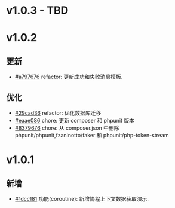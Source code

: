 # v1.0.3 - TBD

# v1.0.2

## 更新

- [#a797676](https://github.com/hunzhiwange/queryphp/commit/a797676013be725da603e012fcb35fe229ec48d3) refactor: 更新成功和失败消息模板.

## 优化

- [#29cad36](https://github.com/hunzhiwange/queryphp/commit/29cad36fbb73721e666834ed144d5db521eade0a) refactor: 优化数据库迁移
- [#eaae086](https://github.com/hunzhiwange/queryphp/commit/eaae08649d153347d9ed2aaed727ebdaeef98824) chore: 更新 composer 和 phpunit 版本
- [#8379676](https://github.com/hunzhiwange/queryphp/commit/8379676d96f345c84322a1667e0f0ceb9e951fe7) chore: 从 composer.json 中删除 phpunit/phpunit,fzaninotto/faker 和 phpunit/php-token-stream

# v1.0.1

## 新增

- [#1dcc181](https://github.com/hunzhiwange/queryphp/commit/1dcc1814955bf42f3bb2d0906bd02fbef496d34b) 功能(coroutine): 新增协程上下文数据获取演示.
